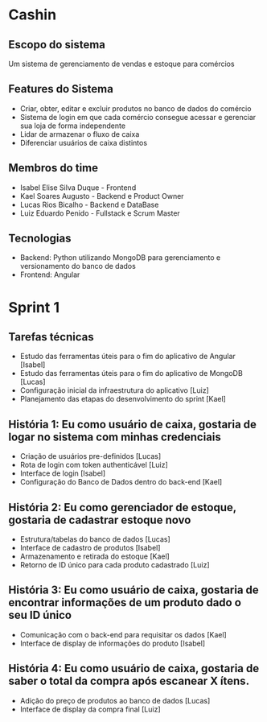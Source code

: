 # Cashin

## Escopo do sistema
Um sistema de gerenciamento de vendas e estoque para comércios
 
## Features do Sistema
  - Criar, obter, editar e excluir produtos no banco de dados do comércio
  - Sistema de login em que cada comércio consegue acessar e gerenciar sua loja de forma independente
  - Lidar de armazenar o fluxo de caixa
  - Diferenciar usuários de caixa distintos

## Membros do time
 - Isabel Elise Silva Duque - Frontend
 - Kael Soares Augusto - Backend e Product Owner
 - Lucas Rios Bicalho - Backend e DataBase
 - Luiz Eduardo Penido - Fullstack e Scrum Master

## Tecnologias
 - Backend: Python utilizando MongoDB para gerenciamento e versionamento do banco de dados
 - Frontend: Angular

#

# Sprint 1

## Tarefas técnicas
- Estudo das ferramentas úteis para o fim do aplicativo de Angular [Isabel]
- Estudo das ferramentas úteis para o fim do aplicativo de MongoDB [Lucas]
- Configuração inicial da infraestrutura do aplicativo [Luiz]
- Planejamento das etapas do desenvolvimento do sprint [Kael]

## História 1: Eu como usuário de caixa, gostaria de logar no sistema com minhas credenciais
- Criação de usuários pre-definidos [Lucas]
- Rota de login com token authenticável [Luiz]
- Interface de login [Isabel]
- Configuração do Banco de Dados dentro do back-end [Kael]

## História 2: Eu como gerenciador de estoque, gostaria de cadastrar estoque novo
- Estrutura/tabelas do banco de dados [Lucas]
- Interface de cadastro de produtos [Isabel]
- Armazenamento e retirada do estoque [Kael]
- Retorno de ID único para cada produto cadastrado [Luiz]

## História 3: Eu como usuário de caixa, gostaria de encontrar informações de um produto dado o seu ID único
- Comunicação com o back-end para requisitar os dados [Kael]
- Interface de display de informações do produto [Isabel]

## História 4: Eu como usuário de caixa, gostaria de saber o total da compra após escanear X ítens.
- Adição do preço de produtos ao banco de dados [Lucas]
- Interface de display da compra final [Luiz]